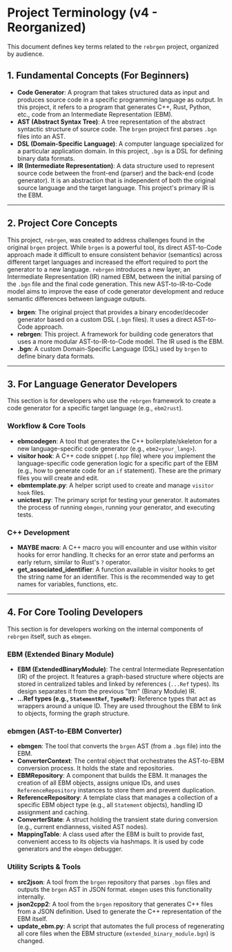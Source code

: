 # Project Terminology (v4 - Reorganized)

This document defines key terms related to the `rebrgen` project, organized by audience.

## 1. Fundamental Concepts (For Beginners)

- **Code Generator**: A program that takes structured data as input and produces source code in a specific programming language as output. In this project, it refers to a program that generates C++, Rust, Python, etc., code from an Intermediate Representation (EBM).
- **AST (Abstract Syntax Tree)**: A tree representation of the abstract syntactic structure of source code. The `brgen` project first parses `.bgn` files into an AST.
- **DSL (Domain-Specific Language)**: A computer language specialized for a particular application domain. In this project, `.bgn` is a DSL for defining binary data formats.
- **IR (Intermediate Representation)**: A data structure used to represent source code between the front-end (parser) and the back-end (code generator). It is an abstraction that is independent of both the original source language and the target language. This project's primary IR is the EBM.

---

## 2. Project Core Concepts

This project, `rebrgen`, was created to address challenges found in the original `brgen` project. While `brgen` is a powerful tool, its direct AST-to-Code approach made it difficult to ensure consistent behavior (semantics) across different target languages and increased the effort required to port the generator to a new language. `rebrgen` introduces a new layer, an Intermediate Representation (IR) named EBM, between the initial parsing of the `.bgn` file and the final code generation. This new AST-to-IR-to-Code model aims to improve the ease of code generator development and reduce semantic differences between language outputs.

- **brgen**: The original project that provides a binary encoder/decoder generator based on a custom DSL (`.bgn` files). It uses a direct AST-to-Code approach.
- **rebrgen**: This project. A framework for building code generators that uses a more modular AST-to-IR-to-Code model. The IR used is the EBM.
- **.bgn**: A custom Domain-Specific Language (DSL) used by `brgen` to define binary data formats.

---

## 3. For Language Generator Developers

This section is for developers who use the `rebrgen` framework to create a code generator for a specific target language (e.g., `ebm2rust`).

### Workflow & Core Tools

- **ebmcodegen**: A tool that generates the C++ boilerplate/skeleton for a new language-specific code generator (e.g., `ebm2<your_lang>`).
- **visitor hook**: A C++ code snippet (`.hpp` file) where you implement the language-specific code generation logic for a specific part of the EBM (e.g., how to generate code for an `if` statement). These are the primary files you will create and edit.
- **ebmtemplate.py**: A helper script used to create and manage `visitor hook` files.
- **unictest.py**: The primary script for testing your generator. It automates the process of running `ebmgen`, running your generator, and executing tests.

### C++ Development

- **MAYBE macro**: A C++ macro you will encounter and use within visitor hooks for error handling. It checks for an error state and performs an early return, similar to Rust's `?` operator.
- **get_associated_identifier**: A function available in visitor hooks to get the string name for an identifier. This is the recommended way to get names for variables, functions, etc.

---

## 4. For Core Tooling Developers

This section is for developers working on the internal components of `rebrgen` itself, such as `ebmgen`.

### EBM (Extended Binary Module)

- **EBM (ExtendedBinaryModule)**: The central Intermediate Representation (IR) of the project. It features a graph-based structure where objects are stored in centralized tables and linked by references (`...Ref` types). Its design separates it from the previous "bm" (Binary Module) IR.
- **...Ref types (e.g., `StatementRef`, `TypeRef`)**: Reference types that act as wrappers around a unique ID. They are used throughout the EBM to link to objects, forming the graph structure.

### ebmgen (AST-to-EBM Converter)

- **ebmgen**: The tool that converts the `brgen` AST (from a `.bgn` file) into the EBM.
- **ConverterContext**: The central object that orchestrates the AST-to-EBM conversion process. It holds the state and repositories.
- **EBMRepository**: A component that builds the EBM. It manages the creation of all EBM objects, assigns unique IDs, and uses `ReferenceRepository` instances to store them and prevent duplication.
- **ReferenceRepository**: A template class that manages a collection of a specific EBM object type (e.g., all `Statement` objects), handling ID assignment and caching.
- **ConverterState**: A struct holding the transient state during conversion (e.g., current endianness, visited AST nodes).
- **MappingTable**: A class used after the EBM is built to provide fast, convenient access to its objects via hashmaps. It is used by code generators and the `ebmgen` debugger.

### Utility Scripts & Tools

- **src2json**: A tool from the `brgen` repository that parses `.bgn` files and outputs the `brgen` AST in JSON format. `ebmgen` uses this functionality internally.
- **json2cpp2**: A tool from the `brgen` repository that generates C++ files from a JSON definition. Used to generate the C++ representation of the EBM itself.
- **update_ebm.py**: A script that automates the full process of regenerating all core files when the EBM structure (`extended_binary_module.bgn`) is changed.
